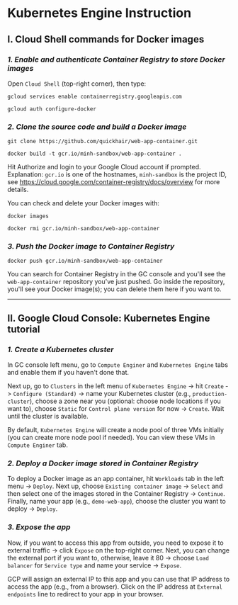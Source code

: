 # Kubernetes Engine Instruction

## **I. Cloud Shell commands for Docker images**

### **_1. Enable and authenticate Container Registry to store Docker images_**

Open `Cloud Shell` (top-right corner), then type:

`gcloud services enable containerregistry.googleapis.com`

`gcloud auth configure-docker`

### **_2. Clone the source code and build a Docker image_**

`git clone https://github.com/quickhair/web-app-container.git`

`docker build -t gcr.io/minh-sandbox/web-app-container .`

Hit Authorize and login to your Google Cloud account if prompted. Explanation: `gcr.io` is one of the hostnames, `minh-sandbox` is the project ID, see https://cloud.google.com/container-registry/docs/overview for more details.

You can check and delete your Docker images with:

`docker images`

`docker rmi gcr.io/minh-sandbox/web-app-container`

### **_3. Push the Docker image to Container Registry_**

`docker push gcr.io/minh-sandbox/web-app-container`

You can search for Container Registry in the GC console and you'll see the `web-app-container` repository you've just pushed. Go inside the repository, you'll see your Docker image(s); you can delete them here if you want to.

----------------------------------------------------------------------------------------------------

## **II. Google Cloud Console: Kubernetes Engine tutorial**

### **_1. Create a Kubernetes cluster_**

In GC console left menu, go to `Compute Enginer` and `Kubernetes Engine` tabs and enable them if you haven't done that.

Next up, go to `Clusters` in the left menu of `Kubernetes Engine` -> hit `Create` -> `Configure (Standard)` -> name your Kubernetes cluster (e.g., `production-cluster`), choose a zone near you (optional: choose node locations if you want to), choose `Static` for `Control plane version` for now -> `Create`. Wait until the cluster is available.

By default, `Kubernetes Engine` will create a node pool of three VMs initially (you can create more node pool if needed). You can view these VMs in `Compute Enginer` tab.

### **_2. Deploy a Docker image stored in Container Registry_**

To deploy a Docker image as an app container, hit `Workloads` tab in the left menu -> `Deploy`. Next up, choose `Existing container image` -> `Select` and then select one of the images stored in the Container Registry -> `Continue`. Finally, name your app (e.g., `demo-web-app`), choose the cluster you want to deploy -> `Deploy`.

### **_3. Expose the app_**

Now, if you want to access this app from outside, you need to expose it to external traffic -> click `Expose` on the top-right corner. Next, you can change the external port if you want to, otherwise, leave it 80 -> choose `Load balancer` for `Service type` and name your service -> `Expose`.

GCP will assign an external IP to this app and you can use that IP address to access the app (e.g., from a browser). Click on the IP address at `External endpoints` line to redirect to your app in your browser.
